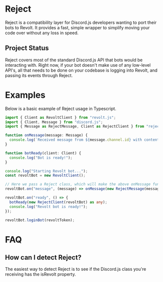 # Reject
Reject is a compatibility layer for Discord.js developers wanting to port their bots to Revolt. It provides a fast, simple wrapper to simplify moving your code over without any loss in speed.

## Project Status
Reject covers most of the standard Discord.js API that bots would be interacting with. Right now, if your bot doesn't make use of any low-level API's, all that needs to be done on your codebase is logging into Revolt, and passing its events through Reject.

# Examples
Below is a basic example of Reject usage in Typescript.
```ts
import { Client as RevoltClient } from "revolt.js";
import { Client, Message } from "discord.js";
import { Message as RejectMessage, Client as RejectClient } from "reject.js";

function onMessage(message: Message) {
  console.log(`Received message from ${message.channel.id} with content ${message.content}`);
}

function botReady(client: Client) {
  console.log("Bot is ready!");
}

console.log("Starting Revolt bot...");
const revoltBot = new RevoltClient();

// Here we pass a Reject class, which will make the above onMessage function work with Revolt.
revoltBot.on("message", (message) => onMessage(new RejectMessage(message) as any));

revoltBot.on("ready", () => {
  botReady(new RejectClient(revoltBot) as any);
  console.log("Revolt bot is ready!");
});

revoltBot.loginBot(revoltToken);
```

# FAQ
## How can I detect Reject?
The easiest way to detect Reject is to see if the Discord.js class you're receiving has the isRevolt property.
